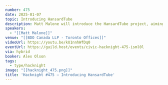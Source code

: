```yaml
---
number: 475
date: 2025-01-07
topic: Introducing HansardTube
description: Matt Malone will introduce the HansardTube project, aiming to automatically upload Canadian parliamentary videos to YouTube, so people can make use of its built-in language and accessibility features.
speakers:
  - "[[Matt Malone]]"
venue: "[[BDO Canada LLP - Toronto Offices]]"
videoUrl: https://youtu.be/kU1nnhWfDq0
eventUrl: https://guild.host/events/civic-hacknight-475-isml0l
via: hybrid
booker: Alex Olson
tags:
  - type/hacknight
image: "[[hacknight_475.png]]"
title: 'Hacknight #475 – Introducing HansardTube'
---
```

